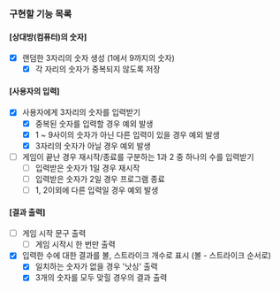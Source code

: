 ### 구현할 기능 목록

#### [상대방(컴퓨터)의 숫자]

- [x] 랜덤한 3자리의 숫자 생성 (1에서 9까지의 숫자)
    - [x] 각 자리의 숫자가 중복되지 않도록 저장

#### [사용자의 입력]

- [x] 사용자에게 3자리의 숫자를 입력받기
    - [x] 중복된 숫자를 입력할 경우 예외 발생
    - [x] 1 ~ 9사이의 숫자가 아닌 다른 입력이 있을 경우 예외 발생   
    - [x] 3자리의 숫자가 아닐 경우 예외 발생

- [ ] 게임이 끝난 경우 재시작/종료를 구분하는 1과 2 중 하나의 수를 입력받기
    - [ ] 입력받은 숫자가 1일 경우 재시작
    - [ ] 입력받은 숫자가 2일 경우 프로그램 종료 
    - [ ] 1, 2이외에 다른 입력일 경우 예외 발생   

#### [결과 출력]

- [ ] 게임 시작 문구 출력
    - [ ] 게임 시작시 한 번만 출력

- [x] 입력한 수에 대한 결과를 볼, 스트라이크 개수로 표시 (볼 - 스트라이크 순서로)
    - [x] 일치하는 숫자가 없을 경우 '낫싱' 출력
    - [x] 3개의 숫자를 모두 맞힐 경우의 결과 출력
